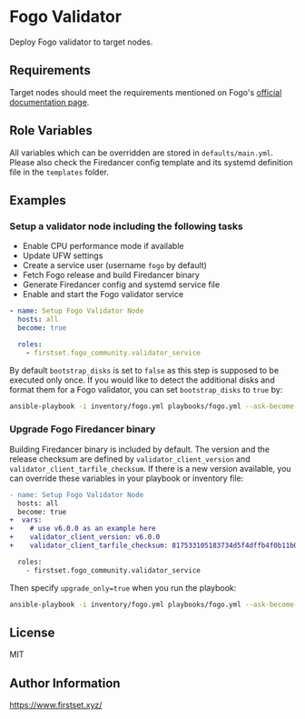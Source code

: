 # Fogo Validator

Deploy Fogo validator to target nodes.

## Requirements

Target nodes should meet the requirements mentioned on Fogo's [official documentation page](https://docs.fogo.io/running-a-node.html).

## Role Variables

All variables which can be overridden are stored in `defaults/main.yml`. Please also check the Firedancer config template and its systemd definition file in the `templates` folder.

## Examples

### Setup a validator node including the following tasks

- Enable CPU performance mode if available
- Update UFW settings
- Create a service user (username `fogo` by default)
- Fetch Fogo release and build Firedancer binary
- Generate Firedancer config and systemd service file
- Enable and start the Fogo validator service

```yml
- name: Setup Fogo Validator Node
  hosts: all
  become: true

  roles:
    - firstset.fogo_community.validator_service
```

By default `bootstrap_disks` is set to `false` as this step is supposed to be executed only once. If you would like to detect the additional disks and format them for a Fogo validator, you can set `bootstrap_disks` to `true` by:

```bash
ansible-playbook -i inventory/fogo.yml playbooks/fogo.yml --ask-become-pass -e "bootstrap_disks=true"
```

### Upgrade Fogo Firedancer binary

Building Firedancer binary is included by default. The version and the release checksum are defined by `validator_client_version` and `validator_client_tarfile_checksum`. If there is a new version available, you can override these variables in your playbook or inventory file:

```diff
- name: Setup Fogo Validator Node
  hosts: all
  become: true
+  vars:
+    # use v6.0.0 as an example here
+    validator_client_version: v6.0.0
+    validator_client_tarfile_checksum: 817533105183734d5f4dffb4f0b11b0de2adf38b

  roles:
    - firstset.fogo_community.validator_service
```

Then specify `upgrade_only=true` when you run the playbook:

```bash
ansible-playbook -i inventory/fogo.yml playbooks/fogo.yml --ask-become-pass -e "upgrade_only=true"
```

## License

MIT

## Author Information

<https://www.firstset.xyz/>
